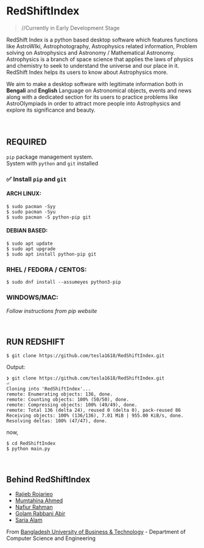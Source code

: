 <br/>

# RedShiftIndex

>//Currently in Early Development Stage

RedShift Index is a python based desktop software which features functions like AstroWIki, Astrophotography, Astrophysics related information, Problem solving on Astrophysics and Astronomy / Mathematical Astronomy. Astrophysics is a branch of space science that applies the laws of physics and chemistry to seek to understand the universe and our place in it. RedShift Index helps its users to know about Astrophysics more.

We aim to make a desktop software with legitimate information both in **Bengali** and **English** Language on Astronomical objects, events and news along with a dedicated section for its users to practice problems like AstroOlympiads in order to attract more people into Astrophysics and explore its significance and beauty.
<br/><br/><br/>
## REQUIRED

`pip` package management system. <br/>
System with `python` and `git` installed


### ✅ Install `pip` and `git`

#### ARCH LINUX:
```
$ sudo pacman -Syy
$ sudo pacman -Syu
$ sudo pacman -S python-pip git
```

#### DEBIAN BASED:
```
$ sudo apt update
$ sudo apt upgrade
$ sudo apt install python-pip git
```

### RHEL / FEDORA / CENTOS:
```
$ sudo dnf install --assumeyes python3-pip
```

### WINDOWS/MAC:

_Follow instructions from pip website_

<br>

## RUN REDSHIFT


```
$ git clone https://github.com/tesla1618/RedShiftIndex.git
```
Output:
```
❯ git clone https://github.com/tesla1618/RedShiftIndex.git                    ⏎
Cloning into 'RedShiftIndex'...
remote: Enumerating objects: 136, done.
remote: Counting objects: 100% (50/50), done.
remote: Compressing objects: 100% (49/49), done.
remote: Total 136 (delta 24), reused 0 (delta 0), pack-reused 86
Receiving objects: 100% (136/136), 7.01 MiB | 955.00 KiB/s, done.
Resolving deltas: 100% (47/47), done.

```
now,
```
$ cd RedShiftIndex
$ python main.py
```
<br/>

## Behind RedShiftIndex

- [Rajieb Rojarieo](https://github.com/tesla1618)
- [Mumtahina Ahmed](https://github.com/remesis)
- [Nafiur Rahman](https://github.com/Nafiur01)
- [Golam Rabbani Abir](https://github.com/Abir0606)
- [Saria Alam](https://github.com/SariaAlam)

From [Bangladesh University of Business & Technology](https://bubt.edu.bd) - Department of Computer Science and Engineering
